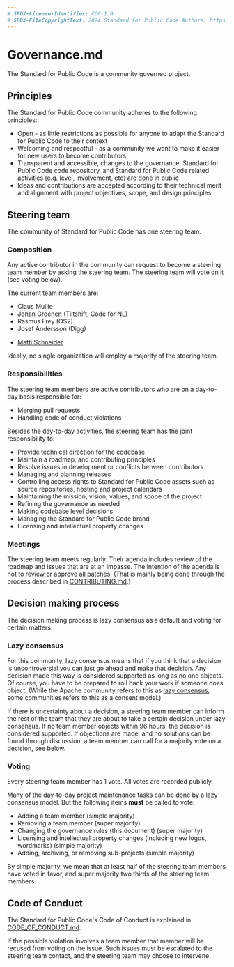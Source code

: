 ```yaml
---
# SPDX-License-Identifier: CC0-1.0
# SPDX-FileCopyrightText: 2024 Standard for Public Code Authors, https://github.com/standard-for-public-code/standard-for-public-code/blob/develop/AUTHORS.md
---
```


# Governance.md

The Standard for Public Code is a community governed project.

## Principles

The Standard for Public Code community adheres to the following principles:

- Open - as little restrictions as possible for anyone to adapt the Standard for Public Code to their context
- Welcoming and respectful - as a community we want to make it easier for new users to become contributors
- Transparent and accessible, changes to the governance, Standard for Public Code code repository, and Standard for Public Code related activities (e.g. level, involvement, etc) are done in public
- Ideas and contributions are accepted according to their technical merit and alignment with project objectives, scope, and design principles

## Steering team

The community of Standard for Public Code has one steering team.

### Composition

Any active contributor in the community can request to become a steering team member by asking the steering team. The steering team will vote on it (see voting below).

The current team members are:

- Claus Mullie
- Johan Groenen (Tiltshift, Code for NL)
- Rasmus Frey (OS2)
- Josef Andersson (Digg)
* [Matti Schneider](https://mattischneider.fr)

Ideally, no single organization will employ a majority of the steering team.

### Responsibilities

The steering team members are active contributors who are on a day-to-day basis responsible for:

- Merging pull requests
- Handling code of conduct violations

Besides the day-to-day activities, the steering team has the joint responsibility to:

- Provide technical direction for the codebase
- Maintain a roadmap, and contributing principles
- Resolve issues in development or conflicts between contributors
- Managing and planning releases
- Controlling access rights to Standard for Public Code assets such as source repositories, hosting and project calendars
- Maintaining the mission, vision, values, and scope of the project
- Refining the governance as needed
- Making codebase level decisions
- Managing the Standard for Public Code brand
- Licensing and intellectual property changes

### Meetings

The steering team meets regularly.
Their agenda includes review of the roadmap and issues that are at an impasse.
The intention of the agenda is not to review or approve all patches.
(That is mainly being done through the process described in [CONTRIBUTING.md](CONTRIBUTING.md).)

## Decision making process

The decision making process is lazy consensus as a default and voting for certain matters.

### Lazy consensus

For this community, lazy consensus means that if you think that a decision is uncontroversial you can just go ahead and make that decision.
Any decision made this way is considered supported as long as no one objects.
Of course, you have to be prepared to roll back your work if someone does object.
(While the Apache community refers to this as [lazy consensus](https://community.apache.org/committers/decisionMaking.html), some communities refers to this as a consent model.)

If there is uncertainty about a decision, a steering team member can inform the rest of the team that they are about to take a certain decision under lazy consensus.
If no team member objects within 96 hours, the decision is considered supported.
If objections are made, and no solutions can be found through discussion, a team member can call for a majority vote on a decision, see below.

### Voting

Every steering team member has 1 vote.
All votes are recorded publicly.

Many of the day-to-day project maintenance tasks can be done by a lazy consensus model.
But the following items **must** be called to vote:

- Adding a team member (simple majority)
- Removing a team member (super majority)
- Changing the governance rules (this document) (super majority)
- Licensing and intellectual property changes (including new logos, wordmarks) (simple majority)
- Adding, archiving, or removing sub-projects (simple majority)

By simple majority, we mean that at least half of the steering team members have voted in favor, and super majority two thirds of the steering team members.

## Code of Conduct

The Standard for Public Code's Code of Conduct is explained in [CODE_OF_CONDUCT.md](CODE_OF_CONDUCT.md).

If the possible violation involves a team member that member will be recused from voting on the issue.
Such issues must be escalated to the steering team contact, and the steering team may choose to intervene.
